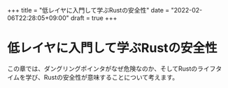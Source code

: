 +++
title = "低レイヤに入門して学ぶRustの安全性"
date = "2022-02-06T22:28:05+09:00"
draft = true
+++

# 低レイヤに入門して学ぶRustの安全性

この章では、ダングリングポインタがなぜ危険なのか、そしてRustのライフタイムを学び、Rustの安全性が意味することについて考えます。
